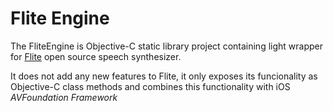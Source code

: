 # Flite Engine
The FliteEngine is Objective-C static library project containing light wrapper for [Flite](http://www.speech.cs.cmu.edu/flite/) open source speech synthesizer.

It does not add any new features to Flite, it only exposes its funcionality as Objective-C class methods and combines this functionality with iOS _AVFoundation Framework_

